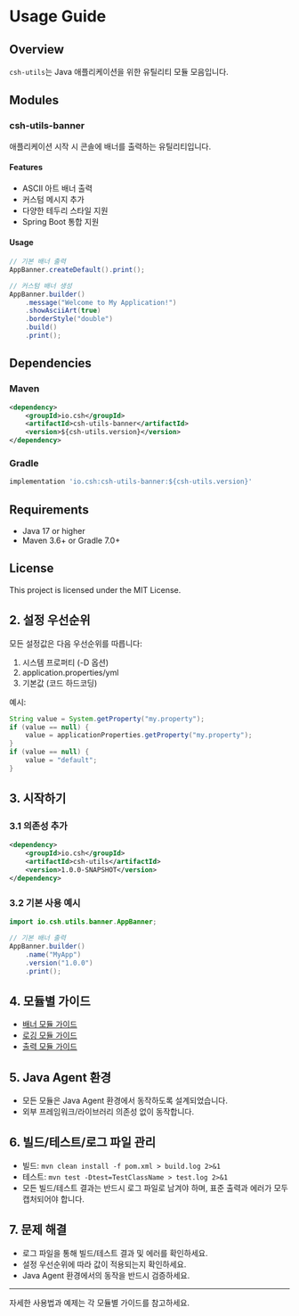 # Usage Guide

## Overview

`csh-utils`는 Java 애플리케이션을 위한 유틸리티 모듈 모음입니다.

## Modules

### csh-utils-banner

애플리케이션 시작 시 콘솔에 배너를 출력하는 유틸리티입니다.

#### Features
- ASCII 아트 배너 출력
- 커스텀 메시지 추가
- 다양한 테두리 스타일 지원
- Spring Boot 통합 지원

#### Usage
```java
// 기본 배너 출력
AppBanner.createDefault().print();

// 커스텀 배너 생성
AppBanner.builder()
    .message("Welcome to My Application!")
    .showAsciiArt(true)
    .borderStyle("double")
    .build()
    .print();
```

## Dependencies

### Maven
```xml
<dependency>
    <groupId>io.csh</groupId>
    <artifactId>csh-utils-banner</artifactId>
    <version>${csh-utils.version}</version>
</dependency>
```

### Gradle
```groovy
implementation 'io.csh:csh-utils-banner:${csh-utils.version}'
```

## Requirements

- Java 17 or higher
- Maven 3.6+ or Gradle 7.0+

## License

This project is licensed under the MIT License.

## 2. 설정 우선순위

모든 설정값은 다음 우선순위를 따릅니다:
1. 시스템 프로퍼티 (-D 옵션)
2. application.properties/yml
3. 기본값 (코드 하드코딩)

예시:
```java
String value = System.getProperty("my.property");
if (value == null) {
    value = applicationProperties.getProperty("my.property");
}
if (value == null) {
    value = "default";
}
```

## 3. 시작하기

### 3.1 의존성 추가
```xml
<dependency>
    <groupId>io.csh</groupId>
    <artifactId>csh-utils</artifactId>
    <version>1.0.0-SNAPSHOT</version>
</dependency>
```

### 3.2 기본 사용 예시
```java
import io.csh.utils.banner.AppBanner;

// 기본 배너 출력
AppBanner.builder()
    .name("MyApp")
    .version("1.0.0")
    .print();
```

## 4. 모듈별 가이드

- [배너 모듈 가이드](banner.md)
- [로깅 모듈 가이드](logging.md)
- [출력 모듈 가이드](output.md)

## 5. Java Agent 환경
- 모든 모듈은 Java Agent 환경에서 동작하도록 설계되었습니다.
- 외부 프레임워크/라이브러리 의존성 없이 동작합니다.

## 6. 빌드/테스트/로그 파일 관리
- 빌드: `mvn clean install -f pom.xml > build.log 2>&1`
- 테스트: `mvn test -Dtest=TestClassName > test.log 2>&1`
- 모든 빌드/테스트 결과는 반드시 로그 파일로 남겨야 하며, 표준 출력과 에러가 모두 캡처되어야 합니다.

## 7. 문제 해결
- 로그 파일을 통해 빌드/테스트 결과 및 에러를 확인하세요.
- 설정 우선순위에 따라 값이 적용되는지 확인하세요.
- Java Agent 환경에서의 동작을 반드시 검증하세요.

---

자세한 사용법과 예제는 각 모듈별 가이드를 참고하세요. 